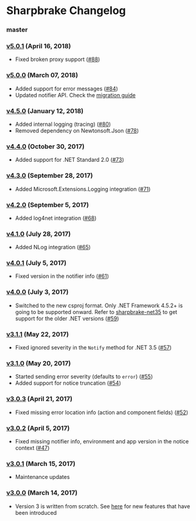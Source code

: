 Sharpbrake Changelog
====================

### master

### [v5.0.1][v5.0.1] (April 16, 2018)

* Fixed broken proxy support
  ([#88](https://github.com/airbrake/sharpbrake/pull/88))

### [v5.0.0][v5.0.0] (March 07, 2018)

* Added support for error messages
  ([#84](https://github.com/airbrake/sharpbrake/pull/84))
* Updated notifier API. Check the [migration guide](docs/migration-guide-from-v4-to-v5.md)

### [v4.5.0][v4.5.0] (January 12, 2018)

* Added internal logging (tracing)
  ([#80](https://github.com/airbrake/sharpbrake/pull/80))
* Removed dependency on Newtonsoft.Json
  ([#78](https://github.com/airbrake/sharpbrake/pull/78))

### [v4.4.0][v4.4.0] (October 30, 2017)

* Added support for .NET Standard 2.0
  ([#73](https://github.com/airbrake/sharpbrake/pull/73))

### [v4.3.0][v4.3.0] (September 28, 2017)

* Added Microsoft.Extensions.Logging integration
  ([#71](https://github.com/airbrake/sharpbrake/pull/71))

### [v4.2.0][v4.2.0] (September 5, 2017)

* Added log4net integration
  ([#68](https://github.com/airbrake/sharpbrake/pull/68))

### [v4.1.0][v4.1.0] (July 28, 2017)

* Added NLog integration
  ([#65](https://github.com/airbrake/sharpbrake/pull/65))

### [v4.0.1][v4.0.1] (July 5, 2017)

* Fixed version in the notifier info
  ([#61](https://github.com/airbrake/sharpbrake/pull/61))

### [v4.0.0][v4.0.0] (July 3, 2017)

* Switched to the new csproj format. Only .NET Framework 4.5.2+
  is going to be supported onward. Refer to [sharpbrake-net35](https://github.com/airbrake/sharpbrake-net35)
  to get support for the older .NET versions
  ([#59](https://github.com/airbrake/sharpbrake/pull/59))

### [v3.1.1][v3.1.1] (May 22, 2017)

* Fixed ignored severity in the `Notify` method for .NET 3.5
  ([#57](https://github.com/airbrake/sharpbrake/pull/57))

### [v3.1.0][v3.1.0] (May 20, 2017)

* Started sending error severity (defaults to `error`)
  ([#55](https://github.com/airbrake/sharpbrake/pull/55))
* Added support for notice truncation
  ([#54](https://github.com/airbrake/sharpbrake/pull/54))

### [v3.0.3][v3.0.3] (April 21, 2017)

* Fixed missing error location info (action and component fields)
  ([#52](https://github.com/airbrake/sharpbrake/pull/52))

### [v3.0.2][v3.0.2] (April 5, 2017)

* Fixed missing notifier info, environment and app version
  in the notice context ([#47](https://github.com/airbrake/sharpbrake/pull/47))

### [v3.0.1][v3.0.1] (March 15, 2017)

* Maintenance updates

### [v3.0.0][v3.0.0] (March 14, 2017)

* Version 3 is written from scratch. See [here](https://github.com/airbrake/sharpbrake#key-features)
  for new features that have been introduced

[v3.0.0]: https://github.com/airbrake/sharpbrake/releases/tag/v3.0.0
[v3.0.1]: https://github.com/airbrake/sharpbrake/releases/tag/v3.0.1
[v3.0.2]: https://github.com/airbrake/sharpbrake/releases/tag/v3.0.2
[v3.0.3]: https://github.com/airbrake/sharpbrake/releases/tag/v3.0.3
[v3.1.0]: https://github.com/airbrake/sharpbrake/releases/tag/v3.1.0
[v3.1.1]: https://github.com/airbrake/sharpbrake/releases/tag/v3.1.1
[v4.0.0]: https://github.com/airbrake/sharpbrake/releases/tag/v4.0.0
[v4.0.1]: https://github.com/airbrake/sharpbrake/releases/tag/v4.0.1
[v4.1.0]: https://github.com/airbrake/sharpbrake/releases/tag/v4.1.0
[v4.2.0]: https://github.com/airbrake/sharpbrake/releases/tag/v4.2.0
[v4.3.0]: https://github.com/airbrake/sharpbrake/releases/tag/v4.3.0
[v4.4.0]: https://github.com/airbrake/sharpbrake/releases/tag/v4.4.0
[v4.5.0]: https://github.com/airbrake/sharpbrake/releases/tag/v4.5.0
[v5.0.0]: https://github.com/airbrake/sharpbrake/releases/tag/v5.0.0
[v5.0.1]: https://github.com/airbrake/sharpbrake/releases/tag/v5.0.1

